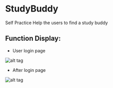 # StudyBuddy
Self Practice
Help the users to find a study buddy
## Function Display:
* User login page
>
![alt tag](https://github.com/tingyuyang/WebProject_StudyBuddy/blob/master/Screenshot%20(164).png)

* After login page
>
![alt tag](https://github.com/tingyuyang/WebProject_StudyBuddy/blob/master/Screenshot%20(165).png)
